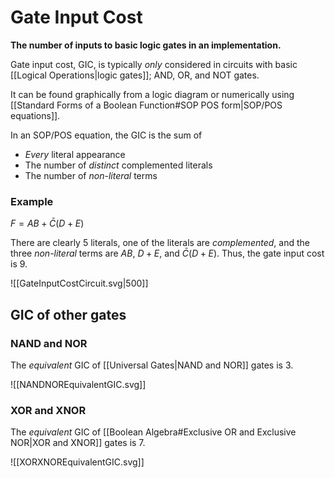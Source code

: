 # Gate Input Cost
**The number of inputs to basic logic gates in an implementation.**

Gate input cost, GIC, is typically *only* considered in circuits with basic [[Logical Operations|logic gates]]; AND, OR, and NOT gates.

It can be found graphically from a logic diagram or numerically using [[Standard Forms of a Boolean Function#SOP POS form|SOP/POS equations]].

In an SOP/POS equation, the GIC is the sum of
- *Every* literal appearance
- The number of *distinct* complemented literals
- The number of *non-literal* terms

### Example
$F=AB+\bar{C}(D+E)$

There are clearly $5$ literals, one of the literals are *complemented*, and the three *non-literal* terms are $AB$, $D+E$, and $\bar{C}(D+E)$.
Thus, the gate input cost is $9$.

![[GateInputCostCircuit.svg|500]]

## GIC of other gates
### NAND and NOR
The *equivalent* GIC of [[Universal Gates|NAND and NOR]] gates is $3$.

![[NANDNOREquivalentGIC.svg]]

### XOR and XNOR
The *equivalent* GIC of [[Boolean Algebra#Exclusive OR and Exclusive NOR|XOR and XNOR]] gates is $7$.

![[XORXNOREquivalentGIC.svg]]
